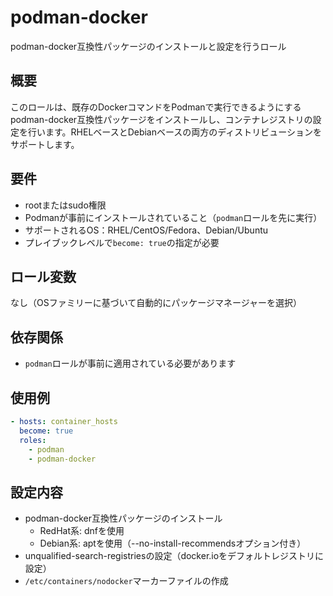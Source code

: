 # podman-docker

podman-docker互換性パッケージのインストールと設定を行うロール

## 概要

このロールは、既存のDockerコマンドをPodmanで実行できるようにするpodman-docker互換性パッケージをインストールし、コンテナレジストリの設定を行います。RHELベースとDebianベースの両方のディストリビューションをサポートします。

## 要件

- rootまたはsudo権限
- Podmanが事前にインストールされていること（`podman`ロールを先に実行）
- サポートされるOS：RHEL/CentOS/Fedora、Debian/Ubuntu
- プレイブックレベルで`become: true`の指定が必要

## ロール変数

なし（OSファミリーに基づいて自動的にパッケージマネージャーを選択）

## 依存関係

- `podman`ロールが事前に適用されている必要があります

## 使用例

```yaml
- hosts: container_hosts
  become: true
  roles:
    - podman
    - podman-docker
```

## 設定内容

- podman-docker互換性パッケージのインストール
  - RedHat系: dnfを使用
  - Debian系: aptを使用（--no-install-recommendsオプション付き）
- unqualified-search-registriesの設定（docker.ioをデフォルトレジストリに設定）
- `/etc/containers/nodocker`マーカーファイルの作成
